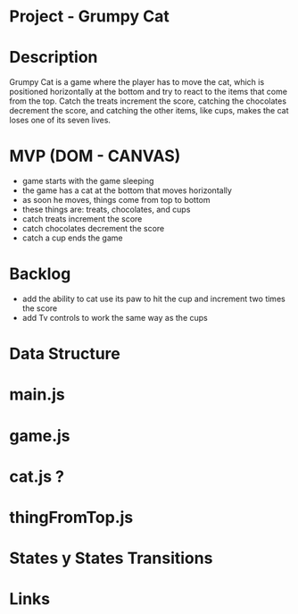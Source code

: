 # Project - Grumpy Cat

# Description

Grumpy Cat is a game where the player has to move the cat, which is positioned horizontally at the bottom and try to react to the items that come from the top. Catch the treats increment the score, catching the chocolates decrement the score, and catching the other items, like cups, makes the cat loses one of its seven lives.

# MVP (DOM - CANVAS)

- game starts with the game sleeping
- the game has a cat at the bottom that moves horizontally
- as soon he moves, things come from top to bottom
- these things are: treats, chocolates, and cups
- catch treats increment the score
- catch chocolates decrement the score
- catch a cup ends the game

# Backlog

- add the ability to cat use its paw to hit the cup and increment two times the score
- add Tv controls to work the same way as the cups

# Data Structure

# main.js

<!-- buildSplashScreen () {}
buildGameScreen () {}
buildGameOverScreen () {} -->

# game.js

<!-- Game () {}
starLoop () {}
checkCollisions () {}
addTentacle () {}
clearCanvas () {}
updateCanvas () {}
drawCanvas () {}
GameOver () {} -->

# cat.js ?

<!-- Ship () { this.x; this.y; this.direction; this.size }
draw () {}
move () {}
shoot () {}
checkScreenCollision () {} -->

# thingFromTop.js

<!-- Tentacle () { this.x; this.y; this.direction; this.size }
draw () {}
move () {}
checkCollisionBotton () {} -->

# States y States Transitions

<!-- Definition of the different states and their transition (transition functions)
splashScreen
gameScreen
gameOverScreen -->

# Links

<!-- Trello

Git
URls for the project repo and deploy Link Repo Link Deploy

Slides
URls for the project presentation (slides) Link Slides.com -->

